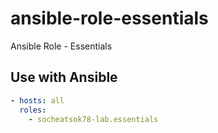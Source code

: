 # ansible-role-essentials

Ansible Role - Essentials

## Use with Ansible

```yaml
- hosts: all
  roles:
    - socheatsok78-lab.essentials
```

